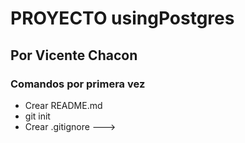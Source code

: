 # PROYECTO usingPostgres
## Por Vicente Chacon

### Comandos por primera vez
* Crear README.md
* git init
* Crear .gitignore --->
